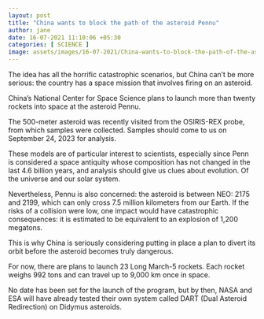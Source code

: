 ```yaml
---
layout: post
title: "China wants to block the path of the asteroid Pennu"
author: jane 
date: 16-07-2021 11:10:06 +05:30 
categories: [ SCIENCE ] 
image: assets/images/16-07-2021/China-wants-to-block-the-path-of-the-asteroid-Pennu.jpg
---
```

The idea has all the horrific catastrophic scenarios, but China can’t be more serious: the country has a space mission that involves firing on an asteroid.

China’s National Center for Space Science plans to launch more than twenty rockets into space at the asteroid Pennu.

The 500-meter asteroid was recently visited from the OSIRIS-REX probe, from which samples were collected. Samples should come to us on September 24, 2023 for analysis.

These models are of particular interest to scientists, especially since Penn is considered a space antiquity whose composition has not changed in the last 4.6 billion years, and analysis should give us clues about evolution. Of the universe and our solar system.

Nevertheless, Pennu is also concerned: the asteroid is between NEO: 2175 and 2199, which can only cross 7.5 million kilometers from our Earth. If the risks of a collision were low, one impact would have catastrophic consequences: it is estimated to be equivalent to an explosion of 1,200 megatons.

This is why China is seriously considering putting in place a plan to divert its orbit before the asteroid becomes truly dangerous.

For now, there are plans to launch 23 Long March-5 rockets. Each rocket weighs 992 tons and can travel up to 9,000 km once in space.

No date has been set for the launch of the program, but by then, NASA and ESA will have already tested their own system called DART (Dual Asteroid Redirection) on Didymus asteroids.